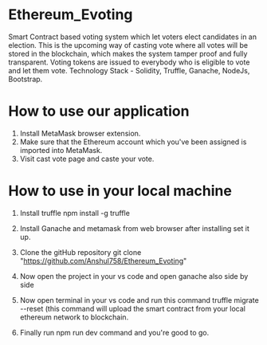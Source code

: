 # Ethereum_Evoting
Smart Contract based voting system which let voters elect candidates in an election. This is the upcoming way of casting vote where all votes will be stored in the blockchain, which makes the system tamper proof and fully transparent. Voting tokens are issued to everybody who is eligible to vote and let them vote. Technology Stack - Solidity, Truffle, Ganache, NodeJs, Bootstrap.

# How to use our application 
1. Install MetaMask browser extension.
2. Make sure that the Ethereum account which you've been assigned is imported into MetaMask.
3. Visit cast vote page and caste your vote.

# How to use in your local machine
1. Install truffle 
npm install -g truffle

2. Install Ganache and metamask from web browser after installing set it up.

3. Clone the gitHub repository 
git clone "https://github.com/Anshul758/Ethereum_Evoting"

4. Now open the project in your vs code and open ganache also side by side 

5. Now open terminal in your vs code and run this command 
truffle migrate --reset (this command will upload the smart contract from your local ethereum network to blockchain.

6. Finally run npm run dev command and you're good to go.
